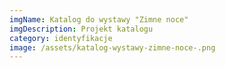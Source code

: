 ```yaml
---
imgName: Katalog do wystawy "Zimne noce"
imgDescription: Projekt katalogu
category: identyfikacje
image: /assets/katalog-wystawy-zimne-noce-.png
---
```

